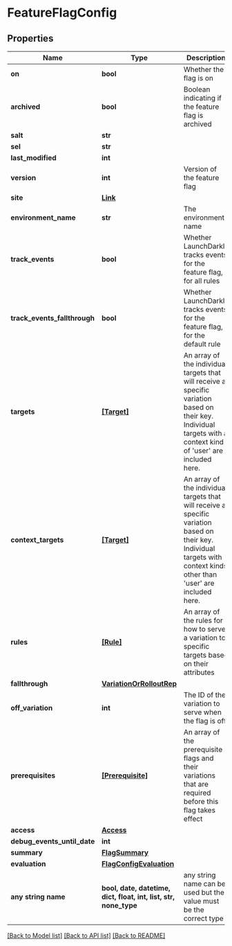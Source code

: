 # FeatureFlagConfig


## Properties
Name | Type | Description | Notes
------------ | ------------- | ------------- | -------------
**on** | **bool** | Whether the flag is on | 
**archived** | **bool** | Boolean indicating if the feature flag is archived | 
**salt** | **str** |  | 
**sel** | **str** |  | 
**last_modified** | **int** |  | 
**version** | **int** | Version of the feature flag | 
**site** | [**Link**](Link.md) |  | 
**environment_name** | **str** | The environment name | 
**track_events** | **bool** | Whether LaunchDarkly tracks events for the feature flag, for all rules | 
**track_events_fallthrough** | **bool** | Whether LaunchDarkly tracks events for the feature flag, for the default rule | 
**targets** | [**[Target]**](Target.md) | An array of the individual targets that will receive a specific variation based on their key. Individual targets with a context kind of &#39;user&#39; are included here. | [optional] 
**context_targets** | [**[Target]**](Target.md) | An array of the individual targets that will receive a specific variation based on their key. Individual targets with context kinds other than &#39;user&#39; are included here. | [optional] 
**rules** | [**[Rule]**](Rule.md) | An array of the rules for how to serve a variation to specific targets based on their attributes | [optional] 
**fallthrough** | [**VariationOrRolloutRep**](VariationOrRolloutRep.md) |  | [optional] 
**off_variation** | **int** | The ID of the variation to serve when the flag is off | [optional] 
**prerequisites** | [**[Prerequisite]**](Prerequisite.md) | An array of the prerequisite flags and their variations that are required before this flag takes effect | [optional] 
**access** | [**Access**](Access.md) |  | [optional] 
**debug_events_until_date** | **int** |  | [optional] 
**summary** | [**FlagSummary**](FlagSummary.md) |  | [optional] 
**evaluation** | [**FlagConfigEvaluation**](FlagConfigEvaluation.md) |  | [optional] 
**any string name** | **bool, date, datetime, dict, float, int, list, str, none_type** | any string name can be used but the value must be the correct type | [optional]

[[Back to Model list]](../README.md#documentation-for-models) [[Back to API list]](../README.md#documentation-for-api-endpoints) [[Back to README]](../README.md)


